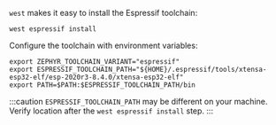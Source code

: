 `west` makes it easy to install the Espressif toolchain:

```
west espressif install
```

Configure the toolchain with environment variables:

```
export ZEPHYR_TOOLCHAIN_VARIANT="espressif"
export ESPRESSIF_TOOLCHAIN_PATH="${HOME}/.espressif/tools/xtensa-esp32-elf/esp-2020r3-8.4.0/xtensa-esp32-elf"
export PATH=$PATH:$ESPRESSIF_TOOLCHAIN_PATH/bin
```

:::caution
`ESPRESSIF_TOOLCHAIN_PATH` may be different on your machine. Verify location after the `west espressif install` step.
:::